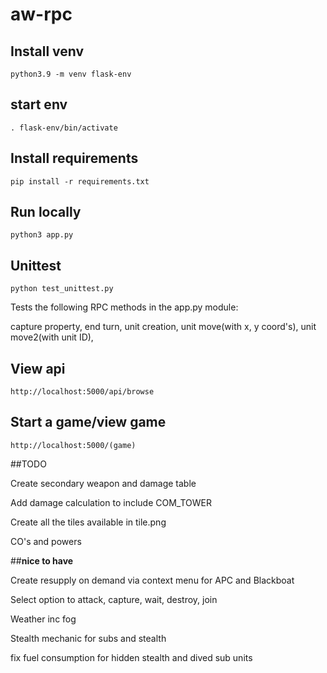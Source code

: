 # aw-rpc

## Install venv

    python3.9 -m venv flask-env

## start env

    . flask-env/bin/activate

## Install requirements

    pip install -r requirements.txt

## Run locally

    python3 app.py

## Unittest

    python test_unittest.py



Tests the following RPC methods in the app.py module:

capture property,
end turn,
unit creation,
unit move(with x, y coord's),
unit move2(with unit ID),



## View api

    http://localhost:5000/api/browse

## Start a game/view game

    http://localhost:5000/(game)


##TODO

Create secondary weapon and damage table

Add damage calculation to include COM_TOWER

Create all the tiles available in tile.png

CO's and powers

##**nice to have**

Create resupply on demand via context menu for APC and Blackboat

Select option to attack, capture, wait, destroy, join

Weather inc fog

Stealth mechanic for subs and stealth

fix fuel consumption for hidden stealth and dived sub units
